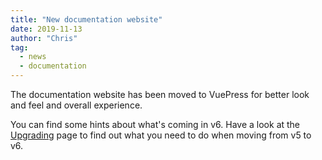 ```yaml
---
title: "New documentation website"
date: 2019-11-13
author: "Chris"
tag: 
  - news
  - documentation
---
```

The documentation website has been moved to VuePress for better look and feel and overall experience.

<!-- more -->

You can find some hints about what's coming in v6. 
Have a look at the [Upgrading](/getting-started/upgrade-v6.md) page to find out what you need to do when moving from v5 to v6.


